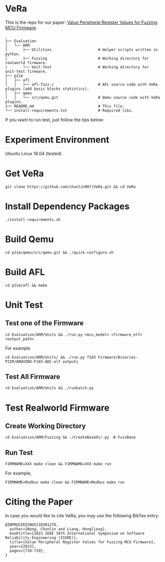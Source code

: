 # VeRa
This is the repo for our paper: [Value Peripheral Register Values for Fuzzing MCU Firmware](https://ieeexplore.ieee.org/document/10301278). 

```
.
├── Evaluation 
│   └── ARM 
│       ├── Utilities                     # Helper scripts written in python.
│       ├── Fuzzing                       # Working directory for realworld firmware. 
│       └── Unit-Test                     # Working directory for unit-test firmware.
├── p2im 
│   ├── afl 
│   │   ├── afl-fuzz.c                    # AFL source code with VeRa plugins (add basic blocks statistics).
│   ├── qemu 
│   │   └── src/qemu.git                  # Qemu source code with VeRa plugins.
├── README.md                             # This file.
└── install-requirements.txt              # Required libs.
```

If you want to run test, just follow the tips below:

# Experiment Environment
Ubuntu Linux 18.04 (tested) 

# Get VeRa
```shell
git clone https://github.com/chunlin007/VeRa.git && cd VeRa
```

# Install Dependency Packages
```shell
./install-requirements.sh
```

# Build Qemu
```shell
cd p2im/qemu/src/qemu.git && ./quick-configure.sh
```

# Build AFL
```shell
cd p2im/afl && make
```

# Unit Test
## Test one of the Firmware
```shell
cd Evaluation/ARM/Units && ./run.py <mcu_model> <firmware_elf> <output_path>
```
For example
```shell
cd Evaluation/ARM/Units/ && ./run.py f103 Firmware/Binaries-P2IM/ARDUINO-F103-ADC.elf outputs
```

## Test All Firmware 
```shell
cd Evaluation/ARM/Units && ./runbatch.py
```

# Test Realworld Firmware
## Create Working Directory
```shell
cd Evaluation/ARM/Fuzzing && ./CreateBaseDir.py -B FuzzBase
```

## Run Test
```shell
FIRMNAME=XXX make clean && FIRMNAME=XXX make run
```
For example, 
```shell
FIRMNAME=Modbus make clean && FIRMNAME=Modbus make run
```

# Citing the Paper
In case you would like to cite VeRa, you may use the following BibTex entry:
```
@INPROCEEDINGS{10301278,
  author={Wang, Chunlin and Liang, Hongliang},
  booktitle={2023 IEEE 34th International Symposium on Software Reliability Engineering (ISSRE)}, 
  title={Value Peripheral Register Values for Fuzzing MCU Firmware}, 
  year={2023},
  pages={718-729},
}
```
